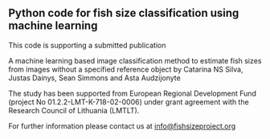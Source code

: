 ## Python code for fish size classification using machine learning 

This code is supporting a submitted publication

A machine learning based image classification method to estimate fish sizes from images without a specified reference object
by Catarina NS Silva, Justas Dainys, Sean Simmons and Asta Audzijonyte

The study has been supported from European Regional Development Fund (project No 01.2.2-LMT-K-718-02-0006) under grant agreement with the Research Council of Lithuania (LMTLT).

For further information please contact us at info@fishsizeproject.org 



